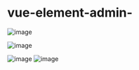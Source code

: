 # vue-element-admin-

![image](https://user-images.githubusercontent.com/72662480/145209239-4cf34050-554a-4dd7-bd42-ea9fdc8ce671.png)

![image](https://user-images.githubusercontent.com/72662480/145209275-d2a55e86-7292-4926-8e1f-9ead752df155.png)

![image](https://user-images.githubusercontent.com/72662480/145209310-6c5be1e8-0e0f-4a57-a898-f7d027b40eba.png)
![image](https://user-images.githubusercontent.com/72662480/145209340-dc1f4c74-d1e5-4994-b65d-b3c4b6111405.png)
